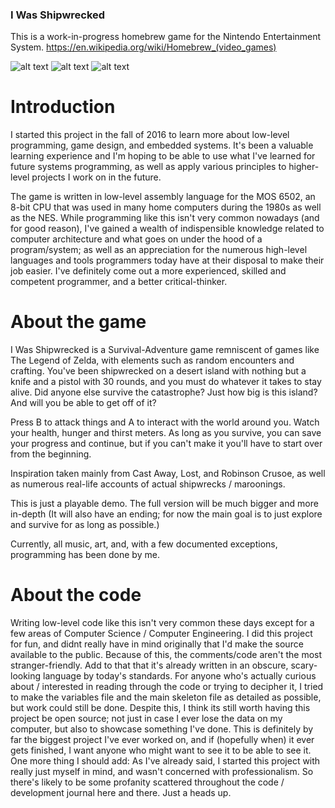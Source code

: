 ### I Was Shipwrecked

This is a work-in-progress homebrew game for the Nintendo Entertainment System.
https://en.wikipedia.org/wiki/Homebrew_(video_games)

![alt text](https://github.iu.edu/raw/ianbjohn/I-Was-Shipwrecked/master/exhib/island-0.png?token=AAAjNgb0I8ZLysnMnjZEfnxP8VAY7Mpmks5bSWFgwA%3D%3D)
![alt text](https://github.iu.edu/raw/ianbjohn/I-Was-Shipwrecked/master/exhib/island-1.png?token=AAAjNpMVyneejdGkOOR31drYOWyAyuAdks5bSWGfwA%3D%3D)
![alt text](https://github.iu.edu/raw/ianbjohn/I-Was-Shipwrecked/master/exhib/island-2.png?token=AAAjNjPNQjAkEH_s-fv8Ere36Pcwt-PVks5bSWHZwA%3D%3D)

# Introduction
I started this project in the fall of 2016 to learn more about low-level programming, game design, and embedded systems. It's been a valuable learning experience and I'm hoping to be able to use what I've learned for future systems programming, as well as apply various principles to higher-level projects I work on in the future.

The game is written in low-level assembly language for the MOS 6502, an 8-bit CPU that was used in many home computers during the 1980s as well as the NES. While programming like this isn't very common nowadays (and for good reason), I've gained a wealth of indispensible knowledge related to computer architecture and what goes on under the hood of a program/system; as well as an appreciation for the numerous high-level languages and tools programmers today have at their disposal to make their job easier. I've definitely come out a more experienced, skilled and competent programmer, and a better critical-thinker.

# About the game
I Was Shipwrecked is a Survival-Adventure game remniscent of games like The Legend of Zelda, with elements such as random encounters and crafting. You've been shipwrecked on a desert island with nothing but a knife and a pistol with 30 rounds, and you must do whatever it takes to stay alive. Did anyone else survive the catastrophe? Just how big is this island? And will you be able to get off of it?

Press B to attack things and A to interact with the world around you. Watch your health, hunger and thirst meters. As long as you survive, you can save your progress and continue, but if you can't make it you'll have to start over from the beginning.

Inspiration taken mainly from Cast Away, Lost, and Robinson Crusoe, as well as numerous real-life accounts of actual shipwrecks / maroonings.

This is just a playable demo. The full version will be much bigger and more in-depth (It will also have an ending; for now the main goal is to just explore and survive for as long as possible.)

Currently, all music, art, and, with a few documented exceptions, programming has been done by me.

# About the code
Writing low-level code like this isn't very common these days except for a few areas of Computer Science / Computer Engineering. I did this project for fun, and didnt really have in mind originally that I'd make the source available to the public. Because of this, the comments/code aren't the most stranger-friendly. Add to that that it's already written in an obscure, scary-looking language by today's standards. For anyone who's actually curious about / interested in reading through the code or trying to decipher it, I tried to make the variables file and the main skeleton file as detailed as possible, but work could still be done. Despite this, I think its still worth having this project be open source; not just in case I ever lose the data on my computer, but also to showcase something I've done. This is definitely by far the biggest project I've ever worked on, and if (hopefully when) it ever gets finished, I want anyone who might want to see it to be able to see it.
One more thing I should add: As I've already said, I started this project with really just myself in mind, and wasn't concerned with professionalism. So there's likely to be some profanity scattered throughout the code / development journal here and there. Just a heads up.